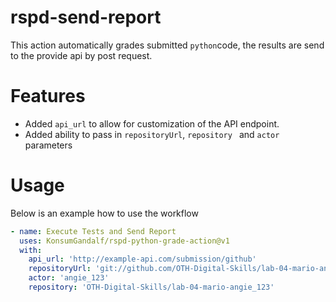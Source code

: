# rspd-send-report
This action automatically grades submitted `python`code, the results are send to the provide api by post request.

# Features
- Added `api_url` to allow for customization of the API endpoint.
- Added ability to pass in `repositoryUrl`, `repository ` and `actor` parameters 

# Usage
Below is an example how to use the workflow
```yaml
- name: Execute Tests and Send Report
  uses: KonsumGandalf/rspd-python-grade-action@v1
  with:
    api_url: 'http://example-api.com/submission/github'
    repositoryUrl: 'git://github.com/OTH-Digital-Skills/lab-04-mario-angie_123'
    actor: 'angie_123'
    repository: 'OTH-Digital-Skills/lab-04-mario-angie_123'

```